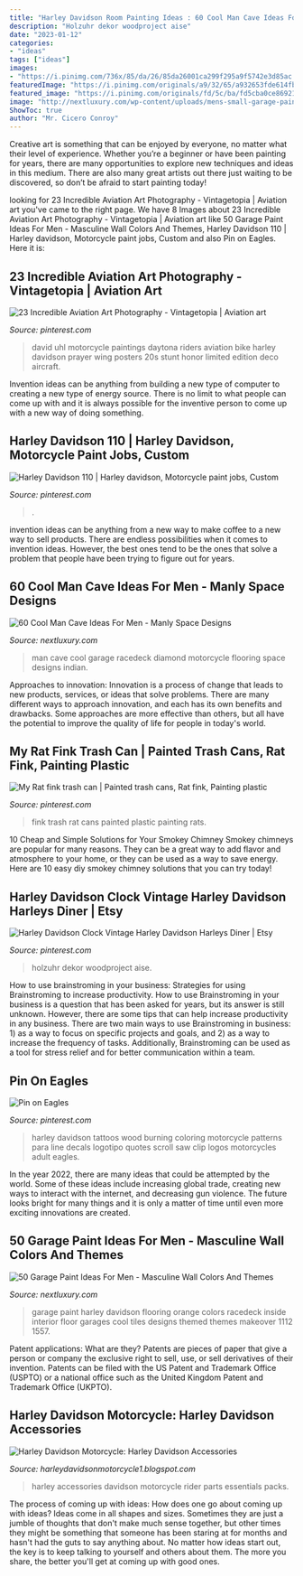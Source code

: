 ```yaml
---
title: "Harley Davidson Room Painting Ideas : 60 Cool Man Cave Ideas For Men"
description: "Holzuhr dekor woodproject aise"
date: "2023-01-12"
categories:
- "ideas"
tags: ["ideas"]
images:
- "https://i.pinimg.com/736x/85/da/26/85da26001ca299f295a9f5742e3d85ac.jpg"
featuredImage: "https://i.pinimg.com/originals/a9/32/65/a932653fde614fb76bd93d66a11b79f8.jpg"
featured_image: "https://i.pinimg.com/originals/fd/5c/ba/fd5cba0ce869219e79f680f0bcbd3146.jpg"
image: "http://nextluxury.com/wp-content/uploads/mens-small-garage-paint-ideas-orange-and-black.jpg"
ShowToc: true
author: "Mr. Cicero Conroy"
---
```



Creative art is something that can be enjoyed by everyone, no matter what their level of experience. Whether you’re a beginner or have been painting for years, there are many opportunities to explore new techniques and ideas in this medium. There are also many great artists out there just waiting to be discovered, so don’t be afraid to start painting today!

	

		
looking for 23 Incredible Aviation Art Photography - Vintagetopia | Aviation art you've came to the right page. We have 8 Images about 23 Incredible Aviation Art Photography - Vintagetopia | Aviation art like 50 Garage Paint Ideas For Men - Masculine Wall Colors And Themes, Harley Davidson 110 | Harley davidson, Motorcycle paint jobs, Custom and also Pin on Eagles. Here it is:
		
    
## 23 Incredible Aviation Art Photography - Vintagetopia | Aviation Art

<img loading=lazy src="https://i.pinimg.com/originals/fd/5c/ba/fd5cba0ce869219e79f680f0bcbd3146.jpg" onerror="this.onerror=null;this.src='https://tse4.mm.bing.net/th?id=OIP.wn0gwBtYCF-Ncp-qNaosOAHaJ3&amp;pid=15.1';" alt="23 Incredible Aviation Art Photography - Vintagetopia | Aviation art">

_Source: pinterest.com_

>david uhl motorcycle paintings daytona riders aviation bike harley davidson prayer wing posters 20s stunt honor limited edition deco aircraft. 

	

Invention ideas can be anything from building a new type of computer to creating a new type of energy source. There is no limit to what people can come up with and it is always possible for the inventive person to come up with a new way of doing something.

    
## Harley Davidson 110 | Harley Davidson, Motorcycle Paint Jobs, Custom

<img loading=lazy src="https://i.pinimg.com/originals/a9/32/65/a932653fde614fb76bd93d66a11b79f8.jpg" onerror="this.onerror=null;this.src='https://tse4.mm.bing.net/th?id=OIP.2k1Z3Ed3bL5MfJxb_GdtEwHaE8&amp;pid=15.1';" alt="Harley Davidson 110 | Harley davidson, Motorcycle paint jobs, Custom">

_Source: pinterest.com_

>. 

	

invention ideas can be anything from a new way to make coffee to a new way to sell products. There are endless possibilities when it comes to invention ideas. However, the best ones tend to be the ones that solve a problem that people have been trying to figure out for years.

    
## 60 Cool Man Cave Ideas For Men - Manly Space Designs

<img loading=lazy src="http://nextluxury.com/wp-content/uploads/garage-cool-man-cave-ideas.jpg" onerror="this.onerror=null;this.src='https://tse2.mm.bing.net/th?id=OIP.qdgVkIHqzz14wT8bU4KIjwHaF8&amp;pid=15.1';" alt="60 Cool Man Cave Ideas For Men - Manly Space Designs">

_Source: nextluxury.com_

>man cave cool garage racedeck diamond motorcycle flooring space designs indian. 

	

Approaches to innovation:
Innovation is a process of change that leads to new products, services, or ideas that solve problems. There are many different ways to approach innovation, and each has its own benefits and drawbacks. Some approaches are more effective than others, but all have the potential to improve the quality of life for people in today's world.

    
## My Rat Fink Trash Can | Painted Trash Cans, Rat Fink, Painting Plastic

<img loading=lazy src="https://i.pinimg.com/originals/5e/7b/d2/5e7bd26646842a5bec6056ddd269e476.jpg" onerror="this.onerror=null;this.src='https://tse4.mm.bing.net/th?id=OIP.Y2tb71FgwLxj_UIFVVXmxAHaJ4&amp;pid=15.1';" alt="My Rat fink trash can | Painted trash cans, Rat fink, Painting plastic">

_Source: pinterest.com_

>fink trash rat cans painted plastic painting rats. 

	

10 Cheap and Simple Solutions for Your Smokey Chimney
Smokey chimneys are popular for many reasons. They can be a great way to add flavor and atmosphere to your home, or they can be used as a way to save energy. Here are 10 easy diy smokey chimney solutions that you can try today!

    
## Harley Davidson Clock Vintage Harley Davidson Harleys Diner | Etsy

<img loading=lazy src="https://i.pinimg.com/736x/85/da/26/85da26001ca299f295a9f5742e3d85ac.jpg" onerror="this.onerror=null;this.src='https://tse3.mm.bing.net/th?id=OIP.Jdqy9nI6HLb-DTFMFyFsxgHaHq&amp;pid=15.1';" alt="Harley Davidson Clock Vintage Harley Davidson Harleys Diner | Etsy">

_Source: pinterest.com_

>holzuhr dekor woodproject aise. 

	

How to use brainstroming in your business: Strategies for using Brainstroming to increase productivity.
How to use Brainstroming in your business is a question that has been asked for years, but its answer is still unknown. However, there are some tips that can help increase productivity in any business. 
There are two main ways to use Brainstroming in business: 1) as a way to focus on specific projects and goals, and 2) as a way to increase the frequency of tasks. Additionally, Brainstroming can be used as a tool for stress relief and for better communication within a team.

    
## Pin On Eagles

<img loading=lazy src="https://i.pinimg.com/originals/32/7c/5c/327c5c2e2e6f8bfd27db323aa0d42c9d.jpg" onerror="this.onerror=null;this.src='https://tse4.mm.bing.net/th?id=OIP.T_b1bDOeWYlpER8cBuiRgAAAAA&amp;pid=15.1';" alt="Pin on Eagles">

_Source: pinterest.com_

>harley davidson tattoos wood burning coloring motorcycle patterns para line decals logotipo quotes scroll saw clip logos motorcycles adult eagles. 

	

In the year 2022, there are many ideas that could be attempted by the world. Some of these ideas include increasing global trade, creating new ways to interact with the internet, and decreasing gun violence. The future looks bright for many things and it is only a matter of time until even more exciting innovations are created.

    
## 50 Garage Paint Ideas For Men - Masculine Wall Colors And Themes

<img loading=lazy src="http://nextluxury.com/wp-content/uploads/mens-small-garage-paint-ideas-orange-and-black.jpg" onerror="this.onerror=null;this.src='https://tse1.mm.bing.net/th?id=OIP.j2HUjlN4nS30f-zftFrZHgHaFS&amp;pid=15.1';" alt="50 Garage Paint Ideas For Men - Masculine Wall Colors And Themes">

_Source: nextluxury.com_

>garage paint harley davidson flooring orange colors racedeck inside interior floor garages cool tiles designs themed themes makeover 1112 1557. 

	

Patent applications: What are they?
Patents are pieces of paper that give a person or company the exclusive right to sell, use, or sell derivatives of their invention. Patents can be filed with the US Patent and Trademark Office (USPTO) or a national office such as the United Kingdom Patent and Trademark Office (UKPTO).

    
## Harley Davidson Motorcycle: Harley Davidson Accessories

<img loading=lazy src="https://3.bp.blogspot.com/-KkHYTXcr8Fk/UCnQljOOg-I/AAAAAAAABhc/urA8Ty7jvr4/s1600/Harley+Davidson+accessories.jpg" onerror="this.onerror=null;this.src='https://tse1.mm.bing.net/th?id=OIP.qQL4oacTCgbIGc_oj2YQvQHaEo&amp;pid=15.1';" alt="Harley Davidson Motorcycle: Harley Davidson Accessories">

_Source: harleydavidsonmotorcycle1.blogspot.com_

>harley accessories davidson motorcycle rider parts essentials packs. 

	

The process of coming up with ideas: How does one go about coming up with ideas?
Ideas come in all shapes and sizes. Sometimes they are just a jumble of thoughts that don't make much sense together, but other times they might be something that someone has been staring at for months and hasn't had the guts to say anything about. 
No matter how ideas start out, the key is to keep talking to yourself and others about them. The more you share, the better you'll get at coming up with good ones.

